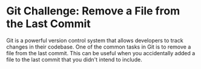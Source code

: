 # Git Challenge: Remove a File from the Last Commit

Git is a powerful version control system that allows developers to track changes in their codebase. One of the common tasks in Git is to remove a file from the last commit. This can be useful when you accidentally added a file to the last commit that you didn't intend to include.
